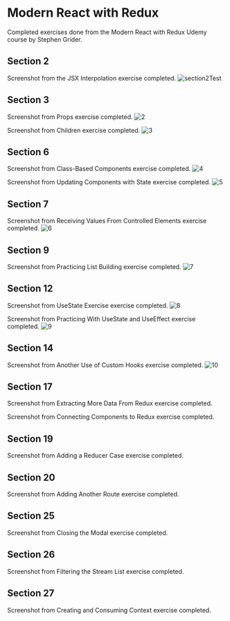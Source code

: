 # Modern React with Redux
Completed exercises done from the Modern React with Redux Udemy course by Stephen Grider.


## Section 2 
Screenshot from the JSX Interpolation exercise completed.
![section2Test](https://user-images.githubusercontent.com/83961643/150297036-48dcb7b2-eb4a-4591-929c-960b9eb101a3.jpeg)


## Section 3 
Screenshot from Props exercise completed. 
![2](https://user-images.githubusercontent.com/83961643/150344099-1544c7ba-f40e-46d4-939c-b71de723364d.jpeg)


Screenshot from Children exercise completed. 
![3](https://user-images.githubusercontent.com/83961643/150508421-35ccb7bd-eeb0-4675-93f5-026288d02516.jpeg)


## Section 6 
Screenshot from Class-Based Components exercise completed. 
![4](https://user-images.githubusercontent.com/83961643/150509334-0bf80e0c-d88c-4e3f-9bd3-906201561dc3.jpeg)

Screenshot from Updating Components with State exercise completed.
![5](https://user-images.githubusercontent.com/83961643/150510422-ac4a4299-7978-41f6-96e4-27f09396b3ec.jpeg)


## Section 7 
Screenshot from Receiving Values From Controlled Elements exercise completed. 
![6](https://user-images.githubusercontent.com/83961643/150511368-a3daaaa6-5943-477b-84b2-5e406d6fa926.jpeg)


## Section 9 
Screenshot from Practicing List Building exercise completed. 
![7](https://user-images.githubusercontent.com/83961643/150512043-3d97b422-5e8c-4112-9c11-60715d7a3ef4.jpeg)


## Section 12 
Screenshot from UseState Exercise exercise completed. 
![8](https://user-images.githubusercontent.com/83961643/150512870-a9c43879-f946-4f23-9ff0-3a889a7479c8.jpeg)

Screenshot from Practicing With UseState and UseEffect exercise completed. 
![9](https://user-images.githubusercontent.com/83961643/150513713-78cb37fc-77d1-47a7-9d88-37282815b0a2.jpeg)


## Section 14 
Screenshot from Another Use of Custom Hooks exercise completed.
![10](https://user-images.githubusercontent.com/83961643/150514589-c94afba2-4301-45d1-b48b-982bc1d51075.jpeg)


## Section 17 
Screenshot from Extracting More Data From Redux exercise completed. 

Screenshot from Connecting Components to Redux exercise completed.

## Section 19 
Screenshot from Adding a Reducer Case exercise completed.

## Section 20 
Screenshot from Adding Another Route exercise completed.

## Section 25 
Screenshot from Closing the Modal exercise completed.

## Section 26 
Screenshot from Filtering the Stream List exercise completed.

## Section 27
Screenshot from Creating and Consuming Context exercise completed.
